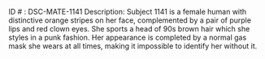 ID # : DSC-MATE-1141
Description: Subject 1141 is a female human with distinctive orange stripes on her face, complemented by a pair of purple lips and red clown eyes. She sports a head of 90s brown hair which she styles in a punk fashion. Her appearance is completed by a normal gas mask she wears at all times, making it impossible to identify her without it.